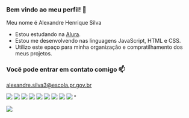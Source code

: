 ### Bem vindo ao meu perfil! 👋

Meu nome é Alexandre Henrique Silva

- Estou estudando na [Alura](https://www.alura.com.br).
- Estou me desenvolvendo nas linguagens JavaScript, HTML e CSS.
- Utilizo este epaço para minha organização e compratilhamento dos meus projetos.

### Você pode entrar em contato comigo 📫

alexandre.silva3@escola.pr.gov.br

![](https://img.shields.io/badge/PlayStation-003791?style=for-the-badge&logo=playstation&logoColor=white)
![](https://img.shields.io/badge/CSS3-1572B6?style=for-the-badge&logo=css3&logoColor=white)
![](https://img.shields.io/badge/HTML5-E34F26?style=for-the-badge&logo=html5&logoColor=white)
![](https://img.shields.io/badge/JavaScript-323330?style=for-the-badge&logo=javascript&logoColor=F7DF1E)
![](https://img.shields.io/badge/LaTeX-47A141?style=for-the-badge&logo=LaTeX&logoColor=white)
![](https://img.shields.io/badge/Arduino-00979D?style=for-the-badge&logo=Arduino&logoColor=white)
![](https://img.shields.io/badge/micro:bit-00ED00?style=for-the-badge&logo=micro:bit&logoColor=white)
![](https://img.shields.io/badge/Raspberry%20Pi-A22846?style=for-the-badge&logo=Raspberry%20Pi&logoColor=white)
![](https://img.shields.io/badge/sublime_text-%23575757.svg?&style=for-the-badge&logo=sublime-text&logoColor=important)
"[](https://img.shields.io/badge/VSCode-0078D4?style=for-the-badge&logo=visual%20studio%20code&logoColor=white)

![](https://media.tenor.com/GfSX-u7VGM4AAAAC/coding.gif)

<!--
**ProfAlexandrePC/ProfAlexandrePC** is a ✨ _special_ ✨ repository because its `README.md` (this file) appears on your GitHub profile.
-->

